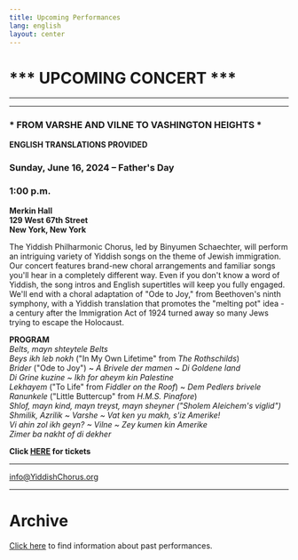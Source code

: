 ```yaml
---
title: Upcoming Performances
lang: english
layout: center
---
```


# *** UPCOMING CONCERT ***

_____

*********

### * FROM VARSHE AND VILNE TO VASHINGTON HEIGHTS *  

**ENGLISH TRANSLATIONS PROVIDED**  

### Sunday, June 16, 2024 – Father's Day
### 1:00 p.m.

**Merkin Hall  
129 West 67th Street  
New York, New York**

The Yiddish Philharmonic Chorus, led by Binyumen Schaechter, will perform an intriguing variety of Yiddish songs on the theme of Jewish immigration.  Our concert features brand-new choral arrangements and familiar songs you'll hear in a completely different way.  Even if you don't know a word of Yiddish, the song intros and English supertitles will keep you fully engaged.  We'll end with a choral adaptation of "Ode to Joy," from Beethoven's ninth symphony, with a Yiddish translation that promotes the "melting pot" idea - a century after the Immigration Act of 1924 turned away so many Jews trying to escape the Holocaust.  

**PROGRAM**  
*Belts, mayn shteytele Belts*   
*Beys ikh leb nokh* ("In My Own Lifetime" from *The Rothschilds*)  
*Brider* ("Ode to Joy") ~ *A Brivele der mamen ~ Di Goldene land*  
*Di Grine kuzine ~ Ikh for aheym kin Palestine*  
*Lekhayem* ("To Life" from *Fiddler on the Roof*) ~ *Dem Pedlers brivele*  
*Ranunkele* ("Little Buttercup" from *H.M.S. Pinafore*)  
*Shlof, mayn kind, mayn treyst, mayn sheyner ("Sholem Aleichem's viglid")*  
*Shmilik, Azrilik ~ Varshe ~ Vat ken yu makh, s'iz Amerike!*  
*Vi ahin zol ikh geyn? ~ Vilne ~ Zey kumen kin Amerike*  
*Zimer ba nakht of di dekher*  

**Click [HERE](https://www.kaufmanmusiccenter.org/mch/event/from-varshe-and-vilne-to-vashington-heightsa/) for tickets**   

*********

[info@YiddishChorus.org](mailto:info@yiddishchorus.org)  

_____

# Archive

[Click here](concerts_archive.html) to find information about past performances.
